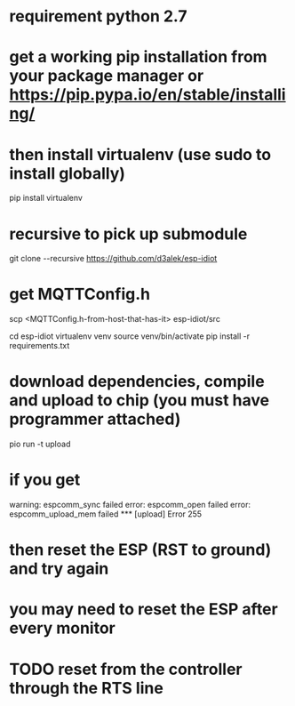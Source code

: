 # requirement python 2.7
# get a working pip installation from your package manager or https://pip.pypa.io/en/stable/installing/
# then install virtualenv (use sudo to install globally)
pip install virtualenv

# recursive to pick up submodule
git clone --recursive https://github.com/d3alek/esp-idiot

# get MQTTConfig.h
scp <MQTTConfig.h-from-host-that-has-it> esp-idiot/src

cd esp-idiot
virtualenv venv
source venv/bin/activate
pip install -r requirements.txt 

# download dependencies, compile and upload to chip (you must have programmer attached)
pio run -t upload

# if you get
warning: espcomm_sync failed
error: espcomm_open failed
error: espcomm_upload_mem failed
*** [upload] Error 255

# then reset the ESP (RST to ground) and try again
# you may need to reset the ESP after every monitor
# TODO reset from the controller through the RTS line
